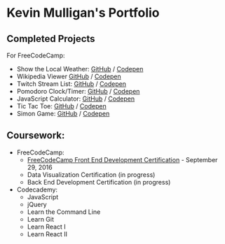 # Kevin Mulligan's Portfolio

## Completed Projects

For FreeCodeCamp:
  * Show the Local Weather: [GitHub](https://github.com/kmulligan/kmulligan.github.io/tree/master/Show%20the%20Local%20Weather) / [Codepen](http://codepen.io/kmulligan/full/yObaYv/)
  * Wikipedia Viewer [GitHub](https://github.com/kmulligan/kmulligan.github.io/tree/master/Wikipedia%20Viewer) / [Codepen](http://codepen.io/kmulligan/full/QEPwXE/)
  * Twitch Stream List: [GitHub](https://github.com/kmulligan/kmulligan.github.io/tree/master/Twitch%20API%20Stream%20List%20Project) / [Codepen](http://codepen.io/kmulligan/full/mEQWxP/)
  * Pomodoro Clock/Timer: [GitHub](https://github.com/kmulligan/kmulligan.github.io/tree/master/Pomodoro%20Clock) / [Codepen](http://codepen.io/kmulligan/full/LRVZyJ/)
  * JavaScript Calculator: [GitHub](https://github.com/kmulligan/kmulligan.github.io/tree/master/JavaScript%20Calculator) / [Codepen](http://codepen.io/kmulligan/full/RRvzWg/)
  * Tic Tac Toe: [GitHub](https://github.com/kmulligan/kmulligan.github.io/tree/master/Tic%20Tac%20Toe) / [Codepen](http://codepen.io/kmulligan/full/rrwWZJ/)
  * Simon Game: [GitHub](https://github.com/kmulligan/kmulligan.github.io/tree/master/Simon%20Game) / [Codepen](http://codepen.io/kmulligan/full/jrykzJ/)
  
## Coursework:
  * FreeCodeCamp:
    * [FreeCodeCamp Front End Development Certification](https://www.freecodecamp.com/kmulligan/front-end-certification) - September 29, 2016
    * Data Visualization Certification (in progress)
    * Back End Development Certification (in progress)
  * Codecademy:
    * JavaScript
    * jQuery
    * Learn the Command Line
    * Learn Git
    * Learn React I
    * Learn React II
   
